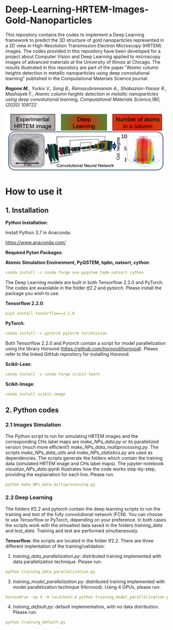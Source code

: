 # Deep-Learning-HRTEM-Images-Gold-Nanoparticles


This repository contains the codes to implement a Deep Learning framework to predict the 3D structure of gold nanoparticles represented in a 2D view in High-Resolution Transmission Electron Microscopy (HRTEM) images. The codes provided in this repository have been developed for a project about Computer Vision and Deep Learning applied to microscopy images of advanced materials at the University of Illinois at Chicago. The results illustrated in this repository are part of the paper "Atomic column heights detection in metallic nanoparticles using deep convolutional learning" published in the Computational Materials Science journal: 

***Ragone M.***, *Yurkiv V., Song B., Ramasubramanian A., Shabazian-Yassar R., Mashayek F., Atomic column heights detection in metallic nanoparticles using deep convolutional learning, Computational Materials Science,180, (2020) 109722*


![plot](./TOC.png)

# How to use it 

## 1. Installation

**Python Installation**: 

Install Python 3.7 in Anaconda:

https://www.anaconda.com/


**Required Pyton Packages**:

**Atomic Simulation Environment, PyQSTEM, tqdm, natsort, cython**:

```yaml
conda install -c conda-forge ase pyqstem tqdm natsort cython
```

The Deep Learning models are built in both Tensorflow 2.2.0 and PyTorch. The codes are avaiolable in the folder *tf2.2* and *pytorch*. Please install the package you wish to use.

**Tensorflow 2.2.0**:

```yaml
pip3 install tensorflow==2.2.0
```
**PyTorch**:

```yaml
conda install -c pytorch pytorch torchvision
```
Both Tensorflow 2.2.0 and Pytorch contain a script for model parallelization using the library *Horovod* (https://github.com/horovod/horovod). Please refer to the linked GitHub repository for installing Horovod.

**Scikit-Lean**:

```yaml
conda install -c conda-forge scikit-learn 
```

**Scikit-Image**:

```yaml
conda install scikit-image 
```

## 2. Python codes
### 2.1 Images Simulation

The Python script to run for simulating HRTEM images and the corresponding CHs label maps are *make_NPs_data.py* or its parallelized version (much more efficient!) *make_NPs_data_multiprocessing.py*. The scripts *make_NPs_data_utils* and *make_NPs_statistics.py* are used as dependencies. The scripts generate the folders which contain the training data (simulated HRTEM image and CHs label maps). The jupyter-notebook *visualize_NPs_data.ipynb* illustrates how the code works step-by-step, providing the explaination for each line. Please run:

```yaml
python make_NPs_data_multiprocessing.py
```

### 2.2 Deep Learning 
The folders tf2.2 and pytorch contain the deep learning scripts to run the training and test of the fully convolutional network (FCN). You can choose to use Tensorflow or PyTorch, depending on your preference. In both cases the scripts work with the simualted data saved in the folders *training_data* and *test_data*. Training and test are performed simultaneously.


**Tensorflow**: the scripts are located in the folder tf2.2. There are three different implentation of the training/validation:

1) *training_data_parallelization.py*: distributed training implemented with data parallelization technique. Please run:

```yaml
python training_data_parallelization.py
```
3) *training_model_parallelization.py*: distributed training implemented with model parallelization technique (Horovod). Using 4 GPUs, please run:
```yaml
horovodrun -np 4 -H localhost:4 python training_model_parallelization.py
```
4) *training_default.py*: default implementation, with no data distribution. Please run:
```yaml
python training_default.py
```
